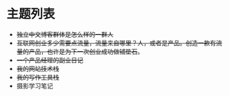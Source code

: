 # 主题列表
- ~~独立中文博客群体是怎么样的一群人~~
- ~~互联网创业多少需要点流量，流量来自哪里？人，或者是产品。创造一款有流量的产品，也许是为下一次创业成功做铺垫石~~。
- ~~一个产品经理的副业日记~~
- ~~我的网站技术栈~~
- ~~我的写作工具栈~~
- 摄影学习笔记